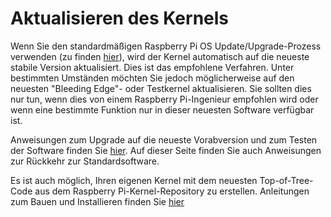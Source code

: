 # Aktualisieren des Kernels

Wenn Sie den standardmäßigen Raspberry Pi OS Update/Upgrade-Prozess verwenden (zu finden [hier](../../raspbian/updating.md)), wird der Kernel automatisch auf die neueste stabile Version aktualisiert. Dies ist das empfohlene Verfahren. Unter bestimmten Umständen möchten Sie jedoch möglicherweise auf den neuesten "Bleeding Edge"- oder Testkernel aktualisieren. Sie sollten dies nur tun, wenn dies von einem Raspberry Pi-Ingenieur empfohlen wird oder wenn eine bestimmte Funktion nur in dieser neuesten Software verfügbar ist.

Anweisungen zum Upgrade auf die neueste Vorabversion und zum Testen der Software finden Sie [hier](../../raspbian/applications/rpi-update.md). Auf dieser Seite finden Sie auch Anweisungen zur Rückkehr zur Standardsoftware.

Es ist auch möglich, Ihren eigenen Kernel mit dem neuesten Top-of-Tree-Code aus dem Raspberry Pi-Kernel-Repository zu erstellen. Anleitungen zum Bauen und Installieren finden Sie [hier](./building.md)

